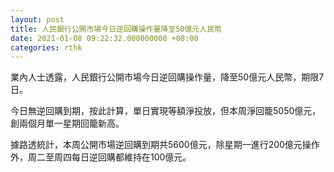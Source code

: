 ```yaml
---
layout: post
title: 人民銀行公開市場今日逆回購操作量降至50億元人民幣
date: 2021-01-08 09:22:32.000000000 +08:00
categories: rthk
---
```


業內人士透露，人民銀行公開市場今日逆回購操作量，降至50億元人民幣，期限7日。

今日無逆回購到期，按此計算，單日實現等額淨投放，但本周淨回籠5050億元，創兩個月單一星期回籠新高。

據路透統計，本周公開市場逆回購到期共5600億元，除星期一進行200億元操作外，周二至周四每日逆回購都維持在100億元。
